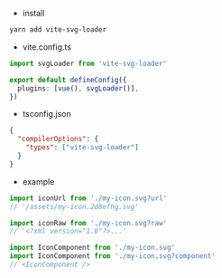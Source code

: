 - install

```sh
yarn add vite-svg-loader
```

- vite.config.ts

```ts
import svgLoader from 'vite-svg-loader'

export default defineConfig({
  plugins: [vue(), svgLoader()],
})
```

- tsconfig.json

```json
{
  "compilerOptions": {
    "types": ["vite-svg-loader"]
  }
}
```

- example

```js
import iconUrl from './my-icon.svg?url'
// '/assets/my-icon.2d8efhg.svg'

import iconRaw from './my-icon.svg?raw'
// '<?xml version="1.0"?>...'

import IconComponent from './my-icon.svg'
import IconComponent from './my-icon.svg?component'
// <IconComponent />
```
